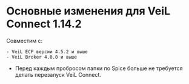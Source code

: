 # Основные изменения для VeiL Connect 1.14.2

Совместим с:

    - VeiL ECP версии 4.5.2 и выше
    - VeiL Broker 4.0.0 и выше
    
- Перед каждым пробросом папки по Spice больше не требуется делать перезапуск VeiL Connect.